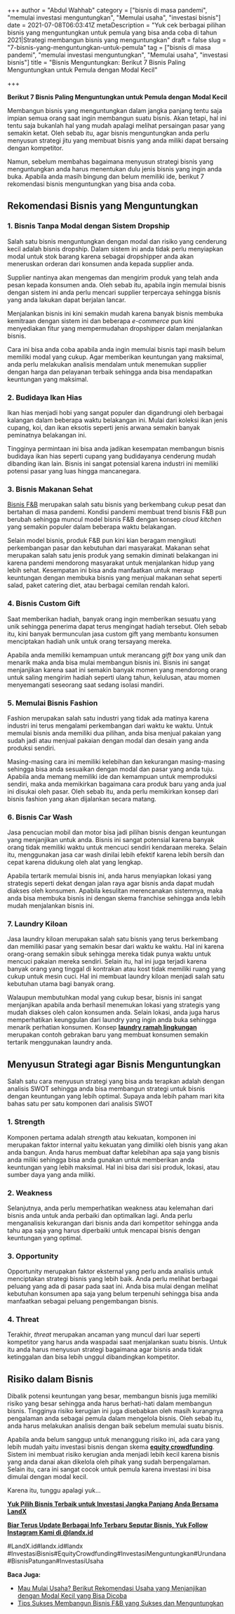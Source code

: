 +++
author = "Abdul Wahhab"
category = ["bisnis di masa pandemi", "memulai investasi menguntungkan", "Memulai usaha", "investasi bisnis"]
date = 2021-07-08T06:03:41Z
metaDescription = "Yuk cek berbagai pilihan bisnis yang menguntungkan untuk pemula yang bisa anda coba di tahun 2021|Strategi membangun bisnis yang menguntungkan"
draft = false
slug = "7-bisnis-yang-menguntungkan-untuk-pemula"
tag = ["bisnis di masa pandemi", "memulai investasi menguntungkan", "Memulai usaha", "investasi bisnis"]
title = "Bisnis Menguntungkan: Berikut 7 Bisnis Paling Menguntungkan untuk Pemula dengan Modal Kecil"

+++


**Berikut 7 Bisnis Paling Menguntungkan untuk Pemula dengan Modal Kecil**

Membangun bisnis yang menguntungkan dalam jangka panjang tentu saja impian semua orang saat ingin membangun suatu bisnis. Akan tetapi, hal ini tentu saja bukanlah hal yang mudah apalagi melihat persaingan pasar yang semakin ketat. Oleh sebab itu, agar bisnis menguntungkan anda perlu menyusun strategi jitu yang membuat bisnis yang anda miliki dapat bersaing dengan kompetitor.

Namun, sebelum membahas bagaimana menyusun strategi bisnis yang menguntungkan anda harus menentukan dulu jenis bisnis yang ingin anda buka. Apabila anda masih bingung dan belum memiliki ide, berikut 7 rekomendasi bisnis menguntungkan yang bisa anda coba.

## Rekomendasi Bisnis yang Menguntungkan

### 1. Bisnis Tanpa Modal dengan Sistem Dropship

Salah satu bisnis menguntungkan dengan modal dan risiko yang cenderung kecil adalah bisnis dropship. Dalam sistem ini anda tidak perlu menyiapkan modal untuk stok barang karena sebagai dropshipper anda akan meneruskan orderan dari konsumen anda kepada supplier anda.

Supplier nantinya akan mengemas dan mengirim produk yang telah anda pesan kepada konsumen anda. Oleh sebab itu, apabila ingin memulai bisnis dengan sistem ini anda perlu mencari supplier terpercaya sehingga bisnis yang anda lakukan dapat berjalan lancar.

Menjalankan bisnis ini kini semakin mudah karena banyak bisnis membuka kemitraan dengan sistem ini dan beberapa _e-commerce_ pun kini menyediakan fitur yang mempermudahan dropshipper dalam menjalankan bisnis.

Cara ini bisa anda coba apabila anda ingin memulai bisnis tapi masih belum memiliki modal yang cukup. Agar memberikan keuntungan yang maksimal, anda perlu melakukan analisis mendalam untuk menemukan supplier dengan harga dan pelayanan terbaik sehingga anda bisa mendapatkan keuntungan yang maksimal.

### 2. Budidaya Ikan Hias

Ikan hias menjadi hobi yang sangat populer dan digandrungi oleh berbagai kalangan dalam beberapa waktu belakangan ini. Mulai dari koleksi ikan jenis cupang, koi, dan ikan eksotis seperti jenis arwana semakin banyak peminatnya belakangan ini.

Tingginya permintaan ini bisa anda jadikan kesempatan membangun bisnis budidaya ikan hias seperti cupang yang budidayanya cenderung mudah dibanding ikan lain. Bisnis ini sangat potensial karena industri ini memiliki potensi pasar yang luas hingga mancanegara.

### 3. Bisnis Makanan Sehat

[Bisnis F&B](https://landx.id/) merupakan salah satu bisnis yang berkembang cukup pesat dan bertahan di masa pandemi. Kondisi pandemi membuat trend bisnis F&B pun berubah sehingga muncul model bisnis F&B dengan konsep _cloud kitchen_ yang semakin populer dalam beberapa waktu belakangan.

Selain model bisnis, produk F&B pun kini kian beragam mengikuti perkembangan pasar dan kebutuhan dari masyarakat. Makanan sehat merupakan salah satu jenis produk yang semakin diminati belakangan ini karena pandemi mendorong masyarakat untuk menjalankan hidup yang lebih sehat. Kesempatan ini bisa anda manfaatkan untuk meraup keuntungan dengan membuka bisnis yang menjual makanan sehat seperti salad, paket catering diet, atau berbagai cemilan rendah kalori.

### 4. Bisnis Custom Gift

Saat memberikan hadiah, banyak orang ingin memberikan sesuatu yang unik sehingga penerima dapat terus mengingat hadiah tersebut. Oleh sebab itu, kini banyak bermunculan jasa custom gift yang membantu konsumen menciptakan hadiah unik untuk orang tersayang mereka.

Apabila anda memiliki kemampuan untuk merancang _gift box_ yang unik dan menarik maka anda bisa mulai membangun bisnis ini. Bisnis ini sangat menjanjikan karena saat ini semakin banyak momen yang mendorong orang untuk saling mengirim hadiah seperti ulang tahun, kelulusan, atau momen menyemangati seseorang saat sedang isolasi mandiri.

### 5. Memulai Bisnis Fashion

Fashion merupakan salah satu industri yang tidak ada matinya karena industri ini terus mengalami perkembangan dari waktu ke waktu. Untuk memulai bisnis anda memiliki dua pilihan, anda bisa menjual pakaian yang sudah jadi atau menjual pakaian dengan modal dan desain yang anda produksi sendiri.

Masing-masing cara ini memiliki kelebihan dan kekurangan masing-masing sehingga bisa anda sesuaikan dengan modal dan pasar yang anda tuju. Apabila anda memang memiliki ide dan kemampuan untuk memproduksi sendiri, maka anda memikirkan bagaimana cara produk baru yang anda jual ini disukai oleh pasar. Oleh sebab itu, anda perlu memikirkan konsep dari bisnis fashion yang akan dijalankan secara matang.

### 6. Bisnis Car Wash

Jasa pencucian mobil dan motor bisa jadi pilihan bisnis dengan keuntungan yang menjanjikan untuk anda. Bisnis ini sangat potensial karena banyak orang tidak memiliki waktu untuk mencuci sendiri kendaraan mereka. Selain itu, menggunakan jasa car wash dinilai lebih efektif karena lebih bersih dan cepat karena didukung oleh alat yang lengkap.

Apabila tertarik memulai bisnis ini, anda harus menyiapkan lokasi yang strategis seperti dekat dengan jalan raya agar bisnis anda dapat mudah diakses oleh konsumen. Apabila kesulitan merencanakan sistemnya, maka anda bisa membuka bisnis ini dengan skema franchise sehingga anda lebih mudah menjalankan bisnis ini.

### 7. Laundry Kiloan

Jasa laundry kiloan merupakan salah satu bisnis yang terus berkembang dan memiliki pasar yang semakin besar dari waktu ke waktu. Hal ini karena orang-orang semakin sibuk sehingga mereka tidak punya waktu untuk mencuci pakaian mereka sendiri. Selain itu, hal ini juga terjadi karena banyak orang yang tinggal di kontrakan atau kost tidak memiliki ruang yang cukup untuk mesin cuci. Hal ini membuat laundry kiloan menjadi salah satu kebutuhan utama bagi banyak orang.

Walaupun membutuhkan modal yang cukup besar, bisnis ini sangat menjanjikan apabila anda berhasil menemukan lokasi yang strategis yang mudah diakses oleh calon konsumen anda. Selain lokasi, anda juga harus memperhatikan keunggulan dari laundry yang ingin anda buka sehingga menarik perhatian konsumen. Konsep **[laundry ramah lingkungan](https://landx.id/)** merupakan contoh gebrakan baru yang membuat konsumen semakin tertarik menggunakan laundry anda.

## Menyusun Strategi agar Bisnis Menguntungkan

Salah satu cara menyusun strategi yang bisa anda terapkan adalah dengan analisis SWOT sehingga anda bisa membangun strategi untuk bisnis dengan keuntungan yang lebih optimal. Supaya anda lebih paham mari kita bahas satu per satu komponen dari analisis SWOT

### 1. Strength

Komponen pertama adalah _strength_ atau kekuatan, komponen ini merupakan faktor internal yaitu kekuatan yang dimiliki oleh bisnis yang akan anda bangun. Anda harus membuat daftar kelebihan apa saja yang bisnis anda miliki sehingga bisa anda gunakan untuk memberikan anda keuntungan yang lebih maksimal. Hal ini bisa dari sisi produk, lokasi, atau sumber daya yang anda miliki.

### 2. Weakness

Selanjutnya, anda perlu memperhatikan weakness atau kelemahan dari bisnis anda untuk anda perbaiki dan optimalkan lagi. Anda perlu menganalisis kekurangan dari bisnis anda dari kompetitor sehingga anda tahu apa saja yang harus diperbaiki untuk mencapai bisnis dengan keuntungan yang optimal.

### 3. Opportunity

Opportunity merupakan faktor eksternal yang perlu anda analisis untuk menciptakan strategi bisnis yang lebih baik. Anda perlu melihat berbagai peluang yang ada di pasar pada saat ini. Anda bisa mulai dengan melihat kebutuhan konsumen apa saja yang belum terpenuhi sehingga bisa anda manfaatkan sebagai peluang pengembangan bisnis.

### 4. Threat

Terakhir, _threat_ merupakan ancaman yang muncul dari luar seperti kompetitor yang harus anda waspadai saat menjalankan suatu bisnis. Untuk itu anda harus menyusun strategi bagaimana agar bisnis anda tidak ketinggalan dan bisa lebih unggul dibandingkan kompetitor.

## Risiko dalam Bisnis

Dibalik potensi keuntungan yang besar, membangun bisnis juga memiliki risiko yang besar sehingga anda harus berhati-hati dalam membangun bisnis. Tingginya risiko kerugian ini juga disebabkan oleh masih kurangnya pengalaman anda sebagai pemula dalam mengelola bisnis. Oleh sebab itu, anda harus melakukan analisis dengan baik sebelum memulai suatu bisnis.

Apabila anda belum sanggup untuk menanggung risiko ini, ada cara yang lebih mudah yaitu investasi bisnis dengan skema [**equity crowdfunding**](https://landx.id/). Sistem ini membuat risiko kerugian anda menjadi lebih kecil karena bisnis yang anda danai akan dikelola oleh pihak yang sudah berpengalaman. Selain itu, cara ini sangat cocok untuk pemula karena investasi ini bisa dimulai dengan modal kecil.

Karena itu, tunggu apalagi yuk…

**[Yuk Pilih Bisnis Terbaik untuk Investasi Jangka Panjang Anda Bersama LandX](https://landx.id/project/index.html)**

**[Biar Terus Update Berbagai Info Terbaru Seputar Bisnis, Yuk Follow Instagram Kami di @landx.id](https://instagram.com/landx.id?utm_medium=copy_link)**

#LandX.id#landx.id#landx  #InvestasiBisnis#EquityCrowdfunding#InvestasiMenguntungkan#Urundana#BisnisPatungan#InvestasiUsaha

**Baca Juga:**

* [Mau Mulai Usaha? Berikut Rekomendasi Usaha yang Menjanjikan dengan Modal Kecil yang Bisa Dicoba](https://landx.id/blog/usaha-yang-menjanjikan-dengan-modal-kecil/)
* [Tips Sukses Membangun Bisnis F&B yang Sukses dan Menguntungkan](https://landx.id/blog/memulai-bisnis-f-b/)

